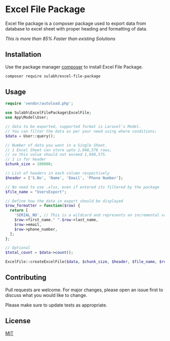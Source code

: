 # Excel File Package

Excel file package is a composer package used to export data from database to excel sheet with proper heading and formatting of data. 

*This is more than 85% Faster than existing Solutions*

## Installation

Use the package manager [composer](https://getcomposer.org/) to install Excel File Package.

```bash
composer require sulabh/excel-file-package
```

## Usage

```php
require 'vendor/autoload.php';

use Sulabh\ExcelFilePackage\ExcelFile;
use App\Model\User;

// data to be exported, supported format is Laravel's Model.
// You can filter the data as per your need using where conditions;
$data = User::query();

// Number of data you want in a Single Sheet. 
// 1 Excel Sheet can store upto 1,048,576 rows, 
// so this value should not exceed 1,048,575. 
// 1 is for header
$chunk_size = 100000;

// List of headers in each column respectively
$header = ['S.No', 'Name', 'Email', 'Phone Number'];

// No need to use .xlsx, even if entered its filtered by the package
$file_name = "UsersExport";

// Define how the data in export should be displayed
$row_formatter = function($row) {
  return [
    'SERIAL_NO', // This is a wildcard and represents an incremental value, It starts with 1 in every sheet
    $row->first_name." ".$row->last_name,
    $row->email,
    $row->phone_number,
  ];
};

// Optional
$total_count = $data->count();

ExcelFile::createExcelFile($data, $chunk_size, $header, $file_name, $row_formatter, $total_data);
```

## Contributing

Pull requests are welcome. For major changes, please open an issue first
to discuss what you would like to change.

Please make sure to update tests as appropriate.

## License

[MIT](https://choosealicense.com/licenses/mit/)
